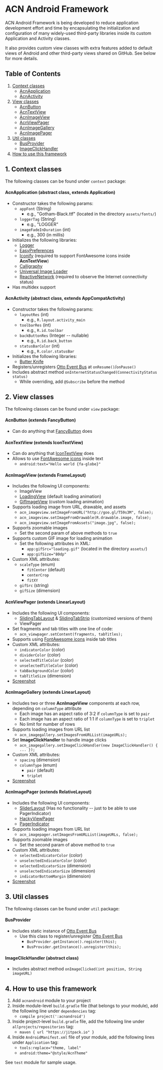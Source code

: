 # ACN Android Framework
ACN Android Framework is being developed to reduce application development effort and time by encapsulating the initialization and configuration of many widely-used third-party libraries inside its custom Application and Activity classes.

It also provides custom view classes with extra features added to default views of Android and other third-party views shared on GitHub. See below for more details.

## Table of Contents
1. [Context classes](#context)
    - [AcnApplication](#acnapplication)
    - [AcnActivity](#acnactivity)
2. [View classes](#view)
    - [AcnButton](#acnbutton)
    - [AcnTextView](#acntextview)
    - [AcnImageView](#acnimageview)
    - [AcnViewPager](#acnviewpager)
    - [AcnImageGallery](#acnimagegallery)
    - [AcnImagePager](#acnimagepager)
3. [Util classes](#util)
    - [BusProvider](#busprovider)
    - [ImageClickHandler](#imageclickhandler)
4. [How to use this framework](#howtouse)



## <a name="context"></a>1. Context classes
The following classes can be found under `context` package:

#### <a name="acnapplication"></a>AcnApplication (abstract class, extends Application)
- Constructor takes the following params:
    - `appFont` (String)
        - e.g., "Gotham-Black.ttf" (located in the directory `assets/fonts/`)
    - `loggerTag` (String)
        - e.g., "LOGGER"
    - `imageFadeInDuration` (int)
        - e.g., 300 (in millis)
- Initializes the following libraries:
    - [Logger](https://github.com/orhanobut/logger)
    - [EasyPreferences](https://github.com/Pixplicity/EasyPreferences)
    - [Iconify](https://github.com/JoanZapata/android-iconify) (required to support FontAwesome icons inside **AcnTextView**)
    - [Calligraphy](https://github.com/chrisjenx/Calligraphy)
    - [Universal Image Loader](https://github.com/nostra13/Android-Universal-Image-Loader)
    - [ReactiveNetwork](https://github.com/pwittchen/ReactiveNetwork) (required to observe the Internet connectivity status) 
- Has multidex support

#### <a name="acnactivity"></a>AcnActivity (abstract class, extends AppCompatActivity)
- Constructor takes the following params:
    - `layoutRes` (int) 
        - e.g., `R.layout.activity_main`
    - `toolbarRes` (int)
        - e.g., `R.id.toolbar`
    - `backButtonRes` (Integer -- nullable)
        - e.g., `R.id.back_button`
    - `statusBarColor` (int)
        - e.g., `R.color.statusBar`
- Initializes the following libraries:
    - [Butter Knife](http://jakewharton.github.io/butterknife/)
- Registers/unregisters [Otto Event Bus](http://square.github.io/otto/) at `onResume()`/`onPause()`
- Includes abstract method `onInternetStatusChanged(ConnectivityStatus status)`
    - While overriding, add `@Subscribe` before the method



## <a name="view"></a>2. View classes
The following classes can be found under `view` package:

#### <a name="acnbutton"></a>AcnButton (extends FancyButton)
- Can do anything that [FancyButton](https://github.com/medyo/Fancybuttons) does

#### <a name="acntextview"></a>AcnTextView (extends IconTextView)
- Can do anything that [IconTextView](https://github.com/JoanZapata/android-iconify) does
- Allows to use [FontAwesome icons](http://fortawesome.github.io/Font-Awesome/icons/) inside text
    - `android:text="Hello world {fa-globe}"`

#### <a name="acnimageview"></a>AcnImageView (extends FrameLayout)
- Includes the following UI components:
    - ImageView
    - [LoadingView](https://github.com/zzz40500/android-shapeLoadingView) (default loading animation)
    - [GifImageView](https://github.com/koral--/android-gif-drawable) (custom loading animation)
- Supports loading image from URL, drawable, and assets
    - `acn_imageview.setImageFromURL("http://goo.gl/T59s3M", false);`
    - `acn_imageview.setImageFromDrawable(R.drawable.image, false);`
    - `acn_imageview.setImageFromAssets("image.jpg", false);`
- Supports zoomable images
    - Set the second param of above methods to `true`
- Supports custom GIF image for loading animation
    - Set the following attributes in XML:
        - `app:gifSrc="loading.gif"` (located in the directory `assets/`)
        - `app:gifSize="80dp"`
- Custom XML attributes:
    - `scaleType` (enum)
        - `fitCenter` (default)
        - `centerCrop`
        - `fitXY`
    - `gifSrc` (string)
    - `gifSize` (dimension)
    
#### <a name="acnviewpager"></a>AcnViewPager (extends LinearLayout)
- Includes the following UI components:
    - [SlidingTabLayout](http://developer.android.com/samples/SlidingTabsBasic/src/com.example.android.common/view/SlidingTabLayout.html) & [SlidingTabStrip](http://developer.android.com/samples/SlidingTabsBasic/src/com.example.android.common/view/SlidingTabStrip.html) (customized versions of them)
    - ViewPager
- Set fragments and tab titles with one line of code:
    - `acn_viewpager.setContent(fragments, tabTitles);`
- Supports using [FontAwesome icons](http://fortawesome.github.io/Font-Awesome/icons/) inside tab titles
- Custom XML attributes:
    - `indicatorColor` (color)
    - `dividerColor` (color)
    - `selectedTitleColor` (color)
    - `unselectedTitleColor` (color)
    - `tabBackgroundColor` (color)
    - `tabTitleSize` (dimension)
- [Screenshot](/screenshots/AcnViewPager.jpg)

#### <a name="acnimagegallery"></a>AcnImageGallery (extends LinearLayout)
- Includes two or three **AcnImageView** components at each row, depending on `columnType` attribute
    - Each image has an aspect ratio of 3:2 if `columnType` is set to `pair`
    - Each image has an aspect ratio of 1:1 if `columnType` is set to `triplet`
    - No limit for number of rows
- Supports loading images from URL list
    - `acn_imagegallery.setImagesFromURLList(imageURLs);`
- Set **ImageClickHandler** to handle image clicks
    - `acn_imagegallery.setImageClickHandler(new ImageClickHandler() { ... });`
- Custom XML attributes:
    - `spacing` (dimension)
    - `columnType` (enum)
        - `pair` (default)
        - `triplet`
- [Screenshot](/screenshots/AcnImageGallery.jpg)
        
#### <a name="acnimagepager"></a>AcnImagePager (extends RelativeLayout)
- Includes the following UI components:
    - [SliderLayout](https://github.com/daimajia/AndroidImageSlider) (Has no functionality -- just to be able to use PagerIndicator)
    - [HackyViewPager](https://github.com/chrisbanes/PhotoView/blob/master/sample/src/main/java/uk/co/senab/photoview/sample/HackyViewPager.java)
    - [PagerIndicator](https://github.com/daimajia/AndroidImageSlider)
- Supports loading images from URL list
    - `acn_imagepager.setImagesFromURLList(imageURLs, false);`
- Supports zoomable images
    - Set the second param of above method to `true`
- Custom XML attributes:
    - `selectedIndicatorColor` (color)
    - `unselectedIndicatorColor` (color)
    - `selectedIndicatorSize` (dimension)
    - `unselectedIndicatorSize` (dimension)
    - `indicatorBottomMargin` (dimension)
- [Screenshot](/screenshots/AcnImagePager.jpg)



## <a name="util"></a>3. Util classes
The following classes can be found under `util` package:

#### <a name="busprovider"></a>BusProvider
- Includes static instance of [Otto Event Bus](http://square.github.io/otto/)
    - Use this class to register/unregister [Otto Event Bus](http://square.github.io/otto/)
        - `BusProvider.getInstance().register(this);`
        - `BusProvider.getInstance().unregister(this);`

#### <a name="imageclickhandler"></a>ImageClickHandler (abstract class)
- Includes abstract method `onImageClicked(int position, String imageURL)`



## <a name="howtouse"></a>4. How to use this framework
1. Add `acnandroid` module to your project
2. Inside module-level `build.gradle` file (that belongs to your module), add the following line under `dependencies` tag:
    - `compile project(':acnandroid')`
3. Inside project-level `build.gradle` file, add the following line under `allprojects/repositories` tag:
    - `maven { url "https://jitpack.io" }`
4. Inside `AndroidManifest.xml` file of your module, add the following lines under `Application` tag:
    - `tools:replace="theme, label"`
    - `android:theme="@style/AcnTheme"`

See `test` module for sample usage.
